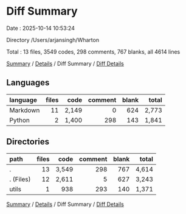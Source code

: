 # Diff Summary

Date : 2025-10-14 10:53:24

Directory /Users/arjansingh/Wharton

Total : 13 files,  3549 codes, 298 comments, 767 blanks, all 4614 lines

[Summary](results.md) / [Details](details.md) / Diff Summary / [Diff Details](diff-details.md)

## Languages
| language | files | code | comment | blank | total |
| :--- | ---: | ---: | ---: | ---: | ---: |
| Markdown | 11 | 2,149 | 0 | 624 | 2,773 |
| Python | 2 | 1,400 | 298 | 143 | 1,841 |

## Directories
| path | files | code | comment | blank | total |
| :--- | ---: | ---: | ---: | ---: | ---: |
| . | 13 | 3,549 | 298 | 767 | 4,614 |
| . (Files) | 12 | 2,611 | 5 | 627 | 3,243 |
| utils | 1 | 938 | 293 | 140 | 1,371 |

[Summary](results.md) / [Details](details.md) / Diff Summary / [Diff Details](diff-details.md)